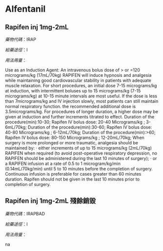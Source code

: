 # Alfentanil

## Rapifen inj 1mg-2mL

*藥物代碼*：IRAP

*給藥途徑*：I

*用法用量*：

Use as an Induction Agent: An intravenous bolus dose of > or =120 micrograms/kg (17mL/70kg) RAPIFEN will induce hypnosis and analgesia while maintaining good cardiovascular stability in patients with adequate muscle relaxation.
For short procedures, an initial dose 7-15 micrograms/kg at induction, with intermittent boluses up to 15 micrograms/kg (7-15 micrograms/kg) at 10-15 minute intervals are most useful. If the dose is less than 7micrograms/kg and IV injection slowly, most patients can still maintain normal respiratory function. the recommended additional dose is 3.5micrograms/kg.
For procedures of longer duration, a higher dose may be given at induction and further increments titrated to effect.
Duration of the procedure(min):10-30; Rapifen IV bolus dose: 20-40 Micrograms/kg ; 3-6mL/70kg;
Duration of the procedure(min):30-60; Rapifen IV bolus dose: 40-80 Micrograms/kg ; 6-12mL/70kg;
Duration of the procedure(min):>60; Rapifen IV bolus dose: 80-150 Micrograms/kg ; 12-20mL/70kg;
When surgery is more prolonged or more traumatic, analgesia should be maintained by:
‧ either increments of up to 15 micrograms/kg (2mL/70kg) RAPIFEN when required (to avoid
post-operative respiratory depression, no RAPIFEN should be administered during the last 10 minutes of surgery);
‧ or a RAPIFEN infusion at a rate of 0.5 to 1 microgram/kg/min (0.14mL/70kg/min) until 5 to 10 minutes before the completion of surgery.
Continuous infusion is preferable for cases greater than 60 minutes duration.
Rapifen should not be given in the last 10 minutes prior to completion of surgery.

## Rapifen inj 1mg-2mL 殘餘銷毀

*藥物代碼*：IRAPBAD

*給藥途徑*：I

*用法用量*：

na


